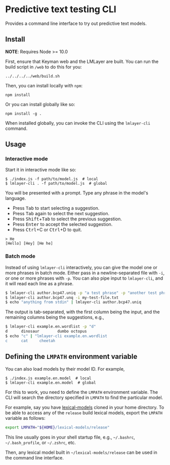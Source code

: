 Predictive text testing CLI
===========================

Provides a command line interface to try out predictive text models.

Install
-------

**NOTE**: Requires Node >= 10.0

First, ensure that Keyman web and the LMLayer are built. You can run the
build script in `/web` to do this for you:

    ../../../../web/build.sh

Then, you can install locally with `npm`:

    npm install

Or you can install globally like so:

    npm install -g .

When installed globally, you can invoke the CLI using the `lmlayer-cli`
command.

Usage
-----

### Interactive mode

Start it in interactive mode like so:

    $ ./index.js -f path/to/model.js  # local
    $ lmlayer-cli . -f path/to/model.js  # global

You will be presented with a prompt. Type any phrase in the model's
language.

 * Press <kbd>Tab</kbd> to start selecting a suggestion.
 * Press <kbd>Tab</kbd> again to select the next suggestion.
 * Press <kbd>Shift</kbd>+<kbd>Tab</kbd> to select the previous suggestion.
 * Press <kbd>Enter</kbd> to accept the selected suggestion.
 * Press <kbd>Ctrl</kbd>+C or <kbd>Ctrl</kbd>+D to quit.

```
> He
[Hello] [Hey] [He he]
```

### Batch mode

Instead of using `lmlayer-cli` interactively, you can give the model one
or more phrases in batch mode. Either pass in a newline-separated file
with `-i`, or one or more phrases with `-p`. You can also pipe input to
`lmlayer-cli`, and it will read each line as a phrase.

```sh
$ lmlayer-cli author.bcp47.uniq -p "a test phrase" -p "another test phrase"
$ lmlayer-cli author.bcp47.unq -i my-test-file.txt
$ echo "anything from stdin" | lmlayer-cli author.bcp47.uniq
```

The output is tab-separated, with the first column being the input, and
the remaining columns being the suggestions, e.g.,

```sh
$ lmlayer-cli example.en.wordlist -p "d"
d      dinosaur        dumbo octopus
$ echo "c" | "lmlayer-cli example.en.wordlist
c      cat     cheetah
```


Defining the `LMPATH` environment variable
------------------------------------------

You can also load models by their model ID. For example,

    $ ./index.js example.en.model  # local
    $ lmlayer-cli example.en.model  # global

For this to work, you need to define the `LMPATH` environment variable.
The CLI will search the directory specified in `LMPATH` to find the
particular model.

For example, say you have
[lexical-models](https://github.com/keymanapp/lexical-models) cloned in
your home directory. To be able to access any of the `release` build
lexical models, export the `LMPATH` variable as follows:

```sh
export LMPATH="${HOME}/lexical-models/release"
```

This line usually goes in your shell startup file, e.g., `~/.bashrc`,
`~/.bash_profile`, or `~/.zshrc`, etc.

Then, any lexical model built in `~/lexical-models/release` can be used
in the command line interface.
